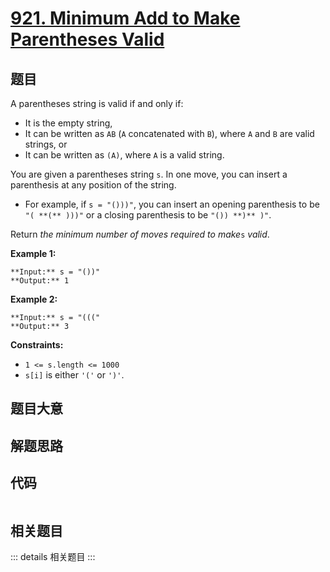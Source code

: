 # [921. Minimum Add to Make Parentheses Valid](https://leetcode.com/problems/minimum-add-to-make-parentheses-valid)

## 题目

A parentheses string is valid if and only if:

  * It is the empty string,
  * It can be written as `AB` (`A` concatenated with `B`), where `A` and `B` are valid strings, or
  * It can be written as `(A)`, where `A` is a valid string.

You are given a parentheses string `s`. In one move, you can insert a
parenthesis at any position of the string.

  * For example, if `s = "()))"`, you can insert an opening parenthesis to be `"( **(** )))"` or a closing parenthesis to be `"()) **)** )"`.

Return _the minimum number of moves required to make_`s` _valid_.



**Example 1:**

    
    
    **Input:** s = "())"
    **Output:** 1
    

**Example 2:**

    
    
    **Input:** s = "((("
    **Output:** 3
    



**Constraints:**

  * `1 <= s.length <= 1000`
  * `s[i]` is either `'('` or `')'`.


## 题目大意

## 解题思路

## 代码

```javascript

```

## 相关题目

::: details 相关题目
:::
